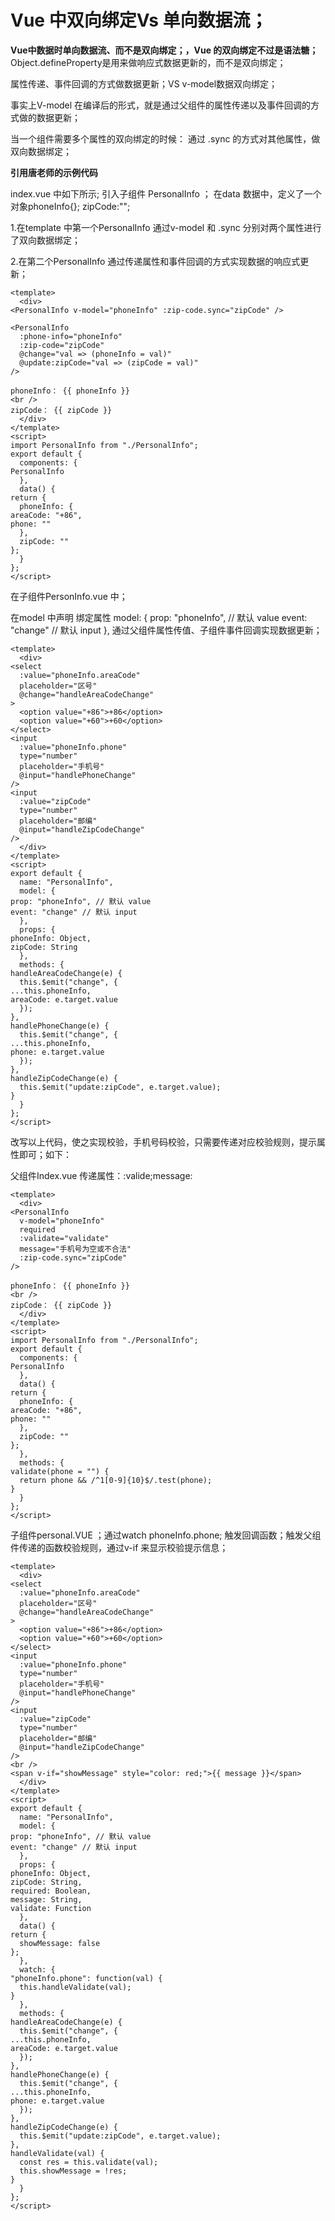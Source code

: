 # Vue 中双向绑定Vs 单向数据流；

**Vue中数据时单向数据流、而不是双向绑定；，Vue 的双向绑定不过是语法糖；**
Object.defineProperty是用来做响应式数据更新的，而不是双向绑定；

属性传递、事件回调的方式做数据更新；VS v-model数据双向绑定；

事实上V-model 在编译后的形式，就是通过父组件的属性传递以及事件回调的方式做的数据更新；

当一个组件需要多个属性的双向绑定的时候：
通过 .sync 的方式对其他属性，做双向数据绑定；

**引用唐老师的示例代码**

index.vue 中如下所示;
  引入子组件 PersonalInfo ；
 在data 数据中，定义了一个对象phoneInfo{}; zipCode:"";

 1.在template 中第一个PersonalInfo 通过v-model 和 .sync 分别对两个属性进行了双向数据绑定；

 2.在第二个PersonalInfo 通过传递属性和事件回调的方式实现数据的响应式更新；

    <template>
      <div>
    <PersonalInfo v-model="phoneInfo" :zip-code.sync="zipCode" />
    
    <PersonalInfo
      :phone-info="phoneInfo"
      :zip-code="zipCode"
      @change="val => (phoneInfo = val)"
      @update:zipCode="val => (zipCode = val)"
    />
    
    phoneInfo： {{ phoneInfo }}
    <br />
    zipCode： {{ zipCode }}
      </div>
    </template>
    <script>
    import PersonalInfo from "./PersonalInfo";
    export default {
      components: {
    PersonalInfo
      },
      data() {
    return {
      phoneInfo: {
    areaCode: "+86",
    phone: ""
      },
      zipCode: ""
    };
      }
    };
    </script>
    


在子组件PersonInfo.vue 中；

在model 中声明 绑定属性 model: {
prop: "phoneInfo", // 默认 value
event: "change" // 默认 input
  },
通过父组件属性传值、子组件事件回调实现数据更新；

<template>
  <div>
    <select
      :value="phoneInfo.areaCode"
      placeholder="区号"
      @change="handleAreaCodeChange"
    >
      <option value="+86">+86</option>
      <option value="+60">+60</option>
    </select>
    <input
      :value="phoneInfo.phone"
      type="number"
      placeholder="手机号"
      @input="handlePhoneChange"
    />
    <input
      :value="zipCode"
      type="number"
      placeholder="邮编"
      @input="handleZipCodeChange"
    />
  </div>
</template>
<script>
export default {
  name: "PersonalInfo",
  model: {
    prop: "phoneInfo", // 默认 value
    event: "change" // 默认 input
  },
  props: {
    phoneInfo: Object,
    zipCode: String
  },
  methods: {
    handleAreaCodeChange(e) {
      this.$emit("change", {
        ...this.phoneInfo,
        areaCode: e.target.value
      });
    },
    handlePhoneChange(e) {
      this.$emit("change", {
        ...this.phoneInfo,
        phone: e.target.value
      });
    },
    handleZipCodeChange(e) {
      this.$emit("update:zipCode", e.target.value);
    }
  }
};
</script>

    <template>
      <div>
    <select
      :value="phoneInfo.areaCode"
      placeholder="区号"
      @change="handleAreaCodeChange"
    >
      <option value="+86">+86</option>
      <option value="+60">+60</option>
    </select>
    <input
      :value="phoneInfo.phone"
      type="number"
      placeholder="手机号"
      @input="handlePhoneChange"
    />
    <input
      :value="zipCode"
      type="number"
      placeholder="邮编"
      @input="handleZipCodeChange"
    />
      </div>
    </template>
    <script>
    export default {
      name: "PersonalInfo",
      model: {
    prop: "phoneInfo", // 默认 value
    event: "change" // 默认 input
      },
      props: {
    phoneInfo: Object,
    zipCode: String
      },
      methods: {
    handleAreaCodeChange(e) {
      this.$emit("change", {
    ...this.phoneInfo,
    areaCode: e.target.value
      });
    },
    handlePhoneChange(e) {
      this.$emit("change", {
    ...this.phoneInfo,
    phone: e.target.value
      });
    },
    handleZipCodeChange(e) {
      this.$emit("update:zipCode", e.target.value);
    }
      }
    };
    </script>

改写以上代码，使之实现校验，手机号码校验，只需要传递对应校验规则，提示属性即可；如下：

父组件Index.vue 传递属性：:valide;message:

    <template>
      <div>
    <PersonalInfo
      v-model="phoneInfo"
      required
      :validate="validate"
      message="手机号为空或不合法"
      :zip-code.sync="zipCode"
    />
    
    phoneInfo： {{ phoneInfo }}
    <br />
    zipCode： {{ zipCode }}
      </div>
    </template>
    <script>
    import PersonalInfo from "./PersonalInfo";
    export default {
      components: {
    PersonalInfo
      },
      data() {
    return {
      phoneInfo: {
    areaCode: "+86",
    phone: ""
      },
      zipCode: ""
    };
      },
      methods: {
    validate(phone = "") {
      return phone && /^1[0-9]{10}$/.test(phone);
    }
      }
    };
    </script>
  
    
子组件personal.VUE ；通过watch  phoneInfo.phone; 触发回调函数；触发父组件传递的函数校验规则，通过v-if 来显示校验提示信息；

    <template>
      <div>
    <select
      :value="phoneInfo.areaCode"
      placeholder="区号"
      @change="handleAreaCodeChange"
    >
      <option value="+86">+86</option>
      <option value="+60">+60</option>
    </select>
    <input
      :value="phoneInfo.phone"
      type="number"
      placeholder="手机号"
      @input="handlePhoneChange"
    />
    <input
      :value="zipCode"
      type="number"
      placeholder="邮编"
      @input="handleZipCodeChange"
    />
    <br />
    <span v-if="showMessage" style="color: red;">{{ message }}</span>
      </div>
    </template>
    <script>
    export default {
      name: "PersonalInfo",
      model: {
    prop: "phoneInfo", // 默认 value
    event: "change" // 默认 input
      },
      props: {
    phoneInfo: Object,
    zipCode: String,
    required: Boolean,
    message: String,
    validate: Function
      },
      data() {
    return {
      showMessage: false
    };
      },
      watch: {
    "phoneInfo.phone": function(val) {
      this.handleValidate(val);
    }
      },
      methods: {
    handleAreaCodeChange(e) {
      this.$emit("change", {
    ...this.phoneInfo,
    areaCode: e.target.value
      });
    },
    handlePhoneChange(e) {
      this.$emit("change", {
    ...this.phoneInfo,
    phone: e.target.value
      });
    },
    handleZipCodeChange(e) {
      this.$emit("update:zipCode", e.target.value);
    },
    handleValidate(val) {
      const res = this.validate(val);
      this.showMessage = !res;
    }
      }
    };
    </script>
